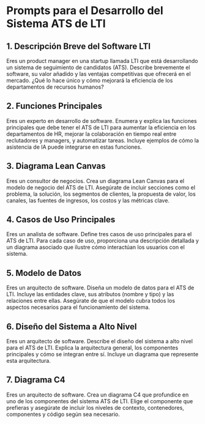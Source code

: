    # Prompts para el Desarrollo del Sistema ATS de LTI

   ## 1. Descripción Breve del Software LTI
   Eres un product manager en una startup llamada LTI que está desarrollando un sistema de seguimiento de candidatos (ATS). Describe brevemente el software, su valor añadido y las ventajas competitivas que ofrecerá en el mercado. ¿Qué lo hace único y cómo mejorará la eficiencia de los departamentos de recursos humanos?

   ## 2. Funciones Principales
   Eres un experto en desarrollo de software. Enumera y explica las funciones principales que debe tener el ATS de LTI para aumentar la eficiencia en los departamentos de HR, mejorar la colaboración en tiempo real entre reclutadores y managers, y automatizar tareas. Incluye ejemplos de cómo la asistencia de IA puede integrarse en estas funciones.

   ## 3. Diagrama Lean Canvas
   Eres un consultor de negocios. Crea un diagrama Lean Canvas para el modelo de negocio del ATS de LTI. Asegúrate de incluir secciones como el problema, la solución, los segmentos de clientes, la propuesta de valor, los canales, las fuentes de ingresos, los costos y las métricas clave.

   ## 4. Casos de Uso Principales
   Eres un analista de software. Define tres casos de uso principales para el ATS de LTI. Para cada caso de uso, proporciona una descripción detallada y un diagrama asociado que ilustre cómo interactúan los usuarios con el sistema.

   ## 5. Modelo de Datos
   Eres un arquitecto de software. Diseña un modelo de datos para el ATS de LTI. Incluye las entidades clave, sus atributos (nombre y tipo) y las relaciones entre ellas. Asegúrate de que el modelo cubra todos los aspectos necesarios para el funcionamiento del sistema.

   ## 6. Diseño del Sistema a Alto Nivel
   Eres un arquitecto de software. Describe el diseño del sistema a alto nivel para el ATS de LTI. Explica la arquitectura general, los componentes principales y cómo se integran entre sí. Incluye un diagrama que represente esta arquitectura.

   ## 7. Diagrama C4
   Eres un arquitecto de software. Crea un diagrama C4 que profundice en uno de los componentes del sistema ATS de LTI. Elige el componente que prefieras y asegúrate de incluir los niveles de contexto, contenedores, componentes y código según sea necesario.
